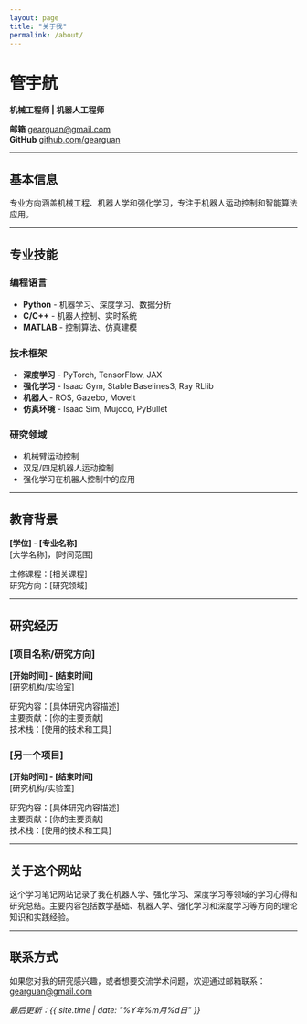 ```yaml
---
layout: page
title: "关于我"
permalink: /about/
---
```


# 管宇航

**机械工程师 | 机器人工程师**

**邮箱** gearguan@gmail.com  
**GitHub** [github.com/gearguan](https://github.com/gearguan)

---

## 基本信息

专业方向涵盖机械工程、机器人学和强化学习，专注于机器人运动控制和智能算法应用。

---

## 专业技能

### 编程语言
- **Python** - 机器学习、深度学习、数据分析
- **C/C++** - 机器人控制、实时系统
- **MATLAB** - 控制算法、仿真建模

### 技术框架
- **深度学习** - PyTorch, TensorFlow, JAX
- **强化学习** - Isaac Gym, Stable Baselines3, Ray RLlib
- **机器人** - ROS, Gazebo, MoveIt
- **仿真环境** - Isaac Sim, Mujoco, PyBullet

### 研究领域
- 机械臂运动控制
- 双足/四足机器人运动控制
- 强化学习在机器人控制中的应用

---

## 教育背景

**[学位] - [专业名称]**  
[大学名称]，[时间范围]

主修课程：[相关课程]  
研究方向：[研究领域]

---

## 研究经历

### [项目名称/研究方向]
**[开始时间] - [结束时间]**  
[研究机构/实验室]

研究内容：[具体研究内容描述]  
主要贡献：[你的主要贡献]  
技术栈：[使用的技术和工具]

### [另一个项目]
**[开始时间] - [结束时间]**  
[研究机构/实验室]

研究内容：[具体研究内容描述]  
主要贡献：[你的主要贡献]  
技术栈：[使用的技术和工具]

---

## 关于这个网站

这个学习笔记网站记录了我在机器人学、强化学习、深度学习等领域的学习心得和研究总结。主要内容包括数学基础、机器人学、强化学习和深度学习等方向的理论知识和实践经验。

---

## 联系方式

如果您对我的研究感兴趣，或者想要交流学术问题，欢迎通过邮箱联系：gearguan@gmail.com

*最后更新：{{ site.time | date: "%Y年%m月%d日" }}* 